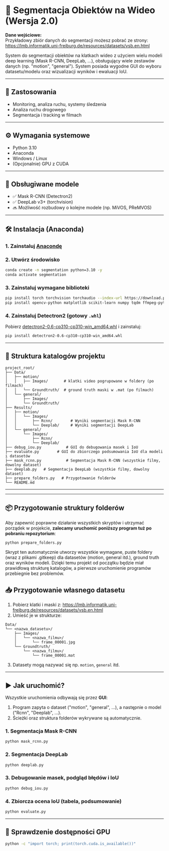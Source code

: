 # 🎥 Segmentacja Obiektów na Wideo (Wersja 2.0)

**Dane wejściowe:**  
Przykładowy zbiór danych do segmentacji możesz pobrać ze strony:  
https://lmb.informatik.uni-freiburg.de/resources/datasets/vsb.en.html

System do segmentacji obiektów na klatkach wideo z użyciem wielu modeli deep learning (Mask R-CNN, DeepLab, ...), obsługujący wiele zestawów danych (np. "motion", "general"). System posiada wygodne GUI do wyboru datasetu/modelu oraz wizualizacji wyników i ewaluacji IoU.

---

## 🧠 Zastosowania
- Monitoring, analiza ruchu, systemy śledzenia
- Analiza ruchu drogowego
- Segmentacja i tracking w filmach

---

## ⚙️ Wymagania systemowe

- Python 3.10
- Anaconda
- Windows / Linux
- (Opcjonalnie) GPU z CUDA

---

## 🧪 Obsługiwane modele

- ✅ Mask R-CNN (Detectron2)
- ✅ DeepLab v3+ (torchvision)
- 🔜 Możliwość rozbudowy o kolejne modele (np. MiVOS, PReMVOS)

---

## 🛠️ Instalacja (Anaconda)

### 1. Zainstaluj [Anacondę](https://www.anaconda.com/products/distribution)

### 2. Utwórz środowisko
```bash
conda create -n segmentation python=3.10 -y
conda activate segmentation
```

### 3. Zainstaluj wymagane biblioteki
```bash
pip install torch torchvision torchaudio --index-url https://download.pytorch.org/whl/cu121
pip install opencv-python matplotlib scikit-learn numpy tqdm ffmpeg-python imageio imageio-ffmpeg
```

### 4. Zainstaluj Detectron2 (gotowy `.whl`)
Pobierz [detectron2-0.6-cp310-cp310-win_amd64.whl](https://github.com/carlosedubarreto/CEB_4d_Humans/blob/main/detectron2-0.6-cp310-cp310-win_amd64.whl) i zainstaluj:
```bash
pip install detectron2-0.6-cp310-cp310-win_amd64.whl
```

---

## 📂 Struktura katalogów projektu

```
project_root/
├── Data/
│   ├── motion/
│   │   ├── Images/       # klatki video pogrupowane w foldery (po filmach)
│   │   └── Groundtruth/  # ground truth maski w .mat (po filmach)
│   └── general/
│       ├── Images/
│       └── Groundtruth/
├── Results/
│   ├── motion/
│   │   └── Images/
│   │       ├── Rcnn/        # Wyniki segmentacji Mask R-CNN
│   │       └── Deeplab/     # Wyniki segmentacji DeepLab
│   └── general/
│       └── Images/
│           ├── Rcnn/
│           └── Deeplab/
├── debug_iou.py           # GUI do debugowania masek i IoU
├── evaluate.py        # GUI do zbiorczego podsumowania IoU dla modeli i datasetów
├── mask_rcnn.py           # Segmentacja Mask R-CNN (wszystkie filmy, dowolny dataset)
├── deeplab.py   # Segmentacja DeepLab (wszystkie filmy, dowolny dataset)
├── prepare_folders.py   # Przygotowanie folderów
└── README.md
```

---
---

## 📦 Przygotowanie struktury folderów

Aby zapewnić poprawne działanie wszystkich skryptów i utrzymać porządek w projekcie, **zalecamy uruchomić poniższy program tuż po pobraniu repozytorium**:

```bash
python prepare_folders.py
```

Skrypt ten automatycznie utworzy wszystkie wymagane, puste foldery (wraz z plikami .gitkeep) dla datasetów (motion, general itd.), ground truth oraz wyników modeli. Dzięki temu projekt od początku będzie miał prawidłową strukturę katalogów, a pierwsze uruchomienie programów przebiegnie bez problemów.


## 📥 Przygotowanie własnego datasetu

1. Pobierz klatki i maski z: https://lmb.informatik.uni-freiburg.de/resources/datasets/vsb.en.html  
2. Umieść je w strukturze:
```
Data/
└── <nazwa_datasetu>/
    ├── Images/
    │   └── <nazwa_filmu>/
    │       └── frame_00001.jpg
    └── Groundtruth/
        └── <nazwa_filmu>/
            └── frame_00001.mat
```
3. Datasety mogą nazywać się np. `motion`, `general` itd.

---

## ▶️ Jak uruchomić?

Wszystkie uruchomienia odbywają się przez **GUI**:
1. Program zapyta o dataset ("motion", "general", ...), a następnie o model ("Rcnn", "Deeplab", ...).
2. Ścieżki oraz struktura folderów wykrywane są automatycznie.

### 1. Segmentacja Mask R-CNN
```bash
python mask_rcnn.py
```
### 2. Segmentacja DeepLab
```bash
python deeplab.py
```
### 3. Debugowanie masek, podgląd błędów i IoU
```bash
python debug_iou.py
```
### 4. Zbiorcza ocena IoU (tabela, podsumowanie)
```bash
python evaluate.py
```

---

## 🧪 Sprawdzenie dostępności GPU
```bash
python -c "import torch; print(torch.cuda.is_available())"
```
